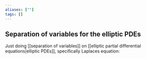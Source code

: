 ```yaml
---
aliases: [""]
tags: []
---
```


## Separation of variables for the elliptic PDEs

Just doing [[separation of variables]] on [[elliptic partial differential equations|elliptic PDEs]], specifically Laplaces equation:

